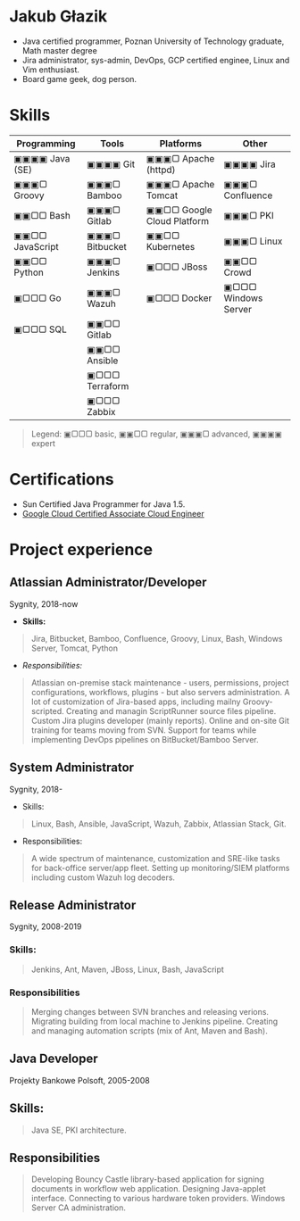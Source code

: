 # Jakub Głazik
* Java certified programmer, Poznan University of Technology graduate, Math master degree
* Jira administrator, sys-admin, DevOps, GCP certified enginee, Linux and Vim enthusiast.
* Board game geek, dog person.


# Skills

| Programming     | Tools          | Platforms                  | Other               |
| -----           | -----          | -----                      | -----               |
| ▣▣▣▣ Java (SE)  | ▣▣▣▣ Git       | ▣▣▣▢ Apache (httpd)        | ▣▣▣▣ Jira           |
| ▣▣▣▢ Groovy     | ▣▣▣▢ Bamboo    | ▣▣▣▢ Apache Tomcat         | ▣▣▣▢ Confluence     |
| ▣▣▢▢ Bash       | ▣▣▣▢ Gitlab    | ▣▣▢▢ Google Cloud Platform | ▣▣▣▢ PKI            |
| ▣▣▢▢ JavaScript | ▣▣▣▢ Bitbucket | ▣▣▢▢ Kubernetes            | ▣▣▣▢ Linux          |
| ▣▣▢▢ Python     | ▣▣▣▢ Jenkins   | ▣▢▢▢ JBoss                 | ▣▣▢▢ Crowd          |
| ▣▢▢▢ Go         | ▣▣▣▢ Wazuh     | ▣▢▢▢ Docker                | ▣▢▢▢ Windows Server |
| ▣▢▢▢ SQL        | ▣▣▢▢ Gitlab    |                            |                     |
|                 | ▣▣▢▢ Ansible   |                            |                     |
|                 | ▣▢▢▢ Terraform |                            |                     |
|                 | ▣▢▢▢ Zabbix    |                            |                     |

> Legend: ▣▢▢▢ basic, ▣▣▢▢ regular, ▣▣▣▢ advanced, ▣▣▣▣ expert


# Certifications
* Sun Certified Java Programmer for Java 1.5.
* [Google Cloud Certified Associate Cloud Engineer](https://www.credential.net/78b480e5-2bf8-4539-94fc-c2e32cd9ed01?key=3628f63f8b96f9db5ad46e29e8c6463359da22fa088ed79e8d503273951d6103&record_view=true)


# Project experience

## Atlassian Administrator/Developer
Sygnity, 2018-now

* **Skills:**
> Jira, Bitbucket, Bamboo, Confluence, Groovy, Linux, Bash, Windows Server, Tomcat, Python

* *Responsibilities:*
> Atlassian on-premise stack maintenance - users, permissions, project configurations, workflows, plugins - but also servers administration. A lot of customization of Jira-based apps, including mailny Groovy-scripted. Creating and managin ScriptRunner source files pipeline. Custom Jira plugins developer (mainly reports). Online and on-site Git training for teams moving from SVN. Support for teams while implementing DevOps pipelines on BitBucket/Bamboo Server.


## System Administrator 
Sygnity, 2018-
* Skills:
> Linux, Bash, Ansible, JavaScript, Wazuh, Zabbix, Atlassian Stack, Git.

* Responsibilities:
> A wide spectrum of maintenance, customization and SRE-like tasks for back-office server/app fleet. Setting up monitoring/SIEM platforms including custom Wazuh log decoders.


## Release Administrator
Sygnity, 2008-2019

### Skills:
> Jenkins, Ant, Maven, JBoss, Linux, Bash, JavaScript

### Responsibilities
> Merging changes between SVN branches and releasing verions. Migrating building from local machine to Jenkins pipeline. Creating and managing automation scripts (mix of Ant, Maven and Bash).

## Java Developer
Projekty Bankowe Polsoft, 2005-2008

## Skills:
> Java SE, PKI architecture.

## Responsibilities
> Developing Bouncy Castle library-based application for signing documents in workflow web application. Designing Java-applet interface. Connecting to various hardware token providers. Windows Server CA administration.
